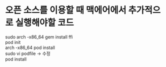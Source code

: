 # 오픈 소스를 이용할 때 맥에어에서 추가적으로 실행해야할 코드
sudo arch -x86_64 gem install ffi   
pod init   
arch -x86_64 pod install   
sudo vi podfile -> 수정   
pod install   